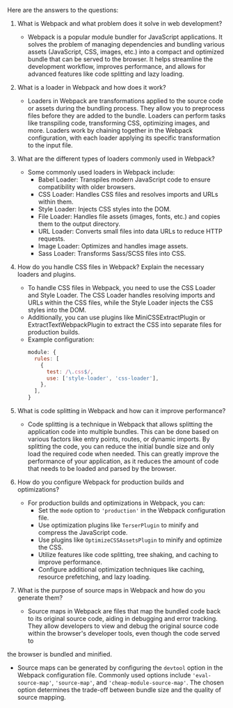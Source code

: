 Here are the answers to the questions:

1. What is Webpack and what problem does it solve in web development?

   - Webpack is a popular module bundler for JavaScript applications. It solves the problem of managing dependencies and bundling various assets (JavaScript, CSS, images, etc.) into a compact and optimized bundle that can be served to the browser. It helps streamline the development workflow, improves performance, and allows for advanced features like code splitting and lazy loading.

2. What is a loader in Webpack and how does it work?

   - Loaders in Webpack are transformations applied to the source code or assets during the bundling process. They allow you to preprocess files before they are added to the bundle. Loaders can perform tasks like transpiling code, transforming CSS, optimizing images, and more. Loaders work by chaining together in the Webpack configuration, with each loader applying its specific transformation to the input file.

3. What are the different types of loaders commonly used in Webpack?

   - Some commonly used loaders in Webpack include:
     - Babel Loader: Transpiles modern JavaScript code to ensure compatibility with older browsers.
     - CSS Loader: Handles CSS files and resolves imports and URLs within them.
     - Style Loader: Injects CSS styles into the DOM.
     - File Loader: Handles file assets (images, fonts, etc.) and copies them to the output directory.
     - URL Loader: Converts small files into data URLs to reduce HTTP requests.
     - Image Loader: Optimizes and handles image assets.
     - Sass Loader: Transforms Sass/SCSS files into CSS.

4. How do you handle CSS files in Webpack? Explain the necessary loaders and plugins.

   - To handle CSS files in Webpack, you need to use the CSS Loader and Style Loader. The CSS Loader handles resolving imports and URLs within the CSS files, while the Style Loader injects the CSS styles into the DOM.
   - Additionally, you can use plugins like MiniCSSExtractPlugin or ExtractTextWebpackPlugin to extract the CSS into separate files for production builds.
   - Example configuration:
     ```javascript
     module: {
       rules: [
         {
           test: /\.css$/,
           use: ['style-loader', 'css-loader'],
         },
       ],
     }
     ```

5. What is code splitting in Webpack and how can it improve performance?

   - Code splitting is a technique in Webpack that allows splitting the application code into multiple bundles. This can be done based on various factors like entry points, routes, or dynamic imports. By splitting the code, you can reduce the initial bundle size and only load the required code when needed. This can greatly improve the performance of your application, as it reduces the amount of code that needs to be loaded and parsed by the browser.

6. How do you configure Webpack for production builds and optimizations?

   - For production builds and optimizations in Webpack, you can:
     - Set the `mode` option to `'production'` in the Webpack configuration file.
     - Use optimization plugins like `TerserPlugin` to minify and compress the JavaScript code.
     - Use plugins like `OptimizeCSSAssetsPlugin` to minify and optimize the CSS.
     - Utilize features like code splitting, tree shaking, and caching to improve performance.
     - Configure additional optimization techniques like caching, resource prefetching, and lazy loading.

7. What is the purpose of source maps in Webpack and how do you generate them?
   - Source maps in Webpack are files that map the bundled code back to its original source code, aiding in debugging and error tracking. They allow developers to view and debug the original source code within the browser's developer tools, even though the code served to

the browser is bundled and minified.

- Source maps can be generated by configuring the `devtool` option in the Webpack configuration file. Commonly used options include `'eval-source-map'`, `'source-map'`, and `'cheap-module-source-map'`. The chosen option determines the trade-off between bundle size and the quality of source mapping.
